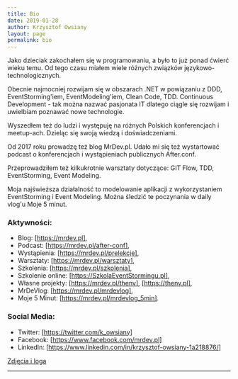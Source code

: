 ```yaml
---
title: Bio
date: 2019-01-28
author: Krzysztof Owsiany
layout: page
permalink: bio
---
```

Jako dzieciak zakochałem się w programowaniu, a było to już ponad ćwierć wieku temu.
Od tego czasu miałem wiele różnych związków językowo-technologicznych. 

Obecnie najmocniej rozwijam się w obszarach .NET w powiązaniu z DDD, EventStorming'iem, EventModeling'iem, Clean Code, TDD. 
Continuous Development - tak można nazwać pasjonata IT dlatego ciągle się rozwijam i uwielbiam poznawać nowe technologie. 

Wyszedłem też do ludzi i występuję na różnych Polskich konferencjach i meetup-ach. Dzieląc się swoją wiedzą i doświadczeniami. 

Od 2017 roku prowadzę też blog MrDev.pl. Udało mi się też wystartować podcast o konferencjach i wystąpieniach publicznych After.conf. 

Przeprowadziłem też kilkukrotnie warsztaty dotyczące: GIT Flow, TDD, EventStorming, Event Modeling.

Moja najświeższa działalność to modelowanie aplikacji z wykorzystaniem EventStorming i Event Modeling. Można śledzić te poczynania w daily vlog'u Moje 5 minut.

### Aktywności:
* Blog: [https://mrdev.pl],
* Podcast: [https://mrdev.pl/after-conf],
* Wystąpienia: [https://mrdev.pl/prelekcje],
* Warsztaty: [https://mrdev.pl/warsztaty],
* Szkolenia: [https://mrdev.pl/szkolenia],
* Szkolenie online: [https://SzkolaEventStormingu.pl],
* Własne projekty: [https://mrdev.pl/thenv], [https://thenv.pl], 
* MrDeVlog: [https://mrdev.pl/mrdevlog],
* Moje 5 Minut: [https://mrdev.pl/mrdevlog_5min].

### Social Media:
* Twitter: [https://twitter.com/k_owsiany]
* Facebook: [https://www.facebook.com/mrdev.pl]
* LinkedIn: [https://www.linkedin.com/in/krzysztof-owsiany-1a218876/]
  

[Zdjęcia i loga]

---
[https://mrdev.pl]: https://mrdev.pl
[https://mrdev.pl/after-conf]: https://mrdev.pl/after-conf
[https://mrdev.pl/prelekcje]: https://mrdev.pl/prelekcje
[https://mrdev.pl/warsztaty]: https://mrdev.pl/warsztaty
[https://mrdev.pl/szkolenia]: https://mrdev.pl/szkolenia
[https://mrdev.pl/vlog]: https://mrdev.pl/vlog
[https://mrdev.pl/thenv]: https://mrdev.pl/thenv

[https://twitter.com/k_owsiany]: https://twitter.com/k_owsiany
[https://www.facebook.com/mrdev.pl]: https://www.facebook.com/mrdev.pl
[https://www.linkedin.com/in/krzysztof-owsiany-1a218876/]: https://www.linkedin.com/in/krzysztof-owsiany-1a218876/

[https://thenv.pl]: https://thenv.pl
[https://SzkolaEventStormingu.pl]: https://SzkolaEventStormingu.pl

[Zdjęcia i loga]: https://drive.google.com/drive/folders/1rwWbjYRjBUcTJskM1QS8M6D8ZtsHQkpO?usp=sharing